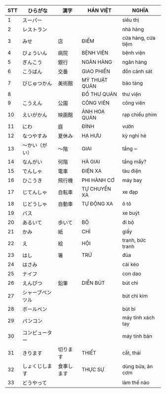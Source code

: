 |STT|ひらがな|漢字|HÁN VIỆT|NGHĨA
|---|----|---|---|---|
1|スーパー|||siêu thị|
2|レストラン|||nhà hàng|
3|みせ|店|ĐIẾM|cửa hàng, cửa tiệm|
4|びょういん|病院|BỆNH VIỆN|bệnh viện|
5|ぎんこう|銀行|NGÂN HÀNG|ngân hàng|
6|こうばん|交番|GIAO PHIẾN|đồn cảnh sát|
7|びじゅつかん|美術館|MỸ THUẬT QUÁN|bảo tàng|
8|||ĐỒ THƯ QUÁN|thư viện|
9|こうえん|公園|CÔNG VIÊN|công viên|
10|えいがかん|映画館|ẢNH HOẠ QUÁN|rạp chiếu phim|
11|にわ|庭|ĐÌNH|vườn|
12|なつやすみ|夏休み|HẠ HƯU|kỳ nghỉ hè|
13|〜かい（がい）|〜階|GIAI|tầng ~|
14|なんがい|何階|HÀ GIAI|tầng mấy?|
15|でんしゃ|電車|ĐIỆN XA|tàu điện|
16|ひこうき|飛行機|PHI HÀNH CƠ|máy bay|
17|じてんしゃ|自転車|TỰ CHUYỂN XA|xe đạp|
18|じどうしゃ|自動車|TỰ ĐỘNG XA|ô tô|
19|バス|||xe buýt|
20|あるいて|歩いて|BỘ|đi bộ|
21|かみ|紙|CHỈ|giấy|
22|え|絵|HỘI|tranh, bức tranh|
23|はし|箸|TRỨ|đũa|
24|はさみ|||cái kéo|
25|ナイフ|||con dao|
26|えんぴつ|鉛筆|DIỄN BÚT|bút chì|
27|シャープペンツル|||bút chì kim|
28|ボールペン|||bút bi|
29|パンコン|||máy tính xách tay|
30|コンピューター|||máy tính bàn|
31|きります|切ります|THIẾT|cắt, thái|
32|しょくじします|食事します|THỰC SỰ|dùng bữa, ăn cơm|
33|どうやって|||làm thế nào|